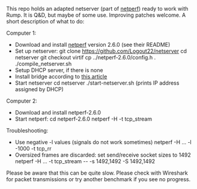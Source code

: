 This repo holds an adapted netserver (part of [netperf](http://www.netperf.org/)) ready to work with Rump.
It is Q&D, but maybe of some use. Improving patches welcome.
A short description of what to do:

Computer 1:
- Download and install [netperf](http://www.netperf.org/) version 2.6.0 (see their README)
- Set up netserver:
        git clone https://github.com/Logout22/netserver
        cd netserver
        git checkout virtif
        cp ../netperf-2.6.0/config.h .
        ./compile_netserver.sh
- Setup DHCP server, if there is none
- Install bridge according to [this article](https://github.com/rumpkernel/buildrump.sh/wiki/virtif-networking-howtos)
- Start netserver
        cd netserver
        ./start-netserver.sh (prints IP address assigned by DHCP)

Computer 2:
- Download and install netperf-2.6.0
- Start netperf:
        cd netperf-2.6.0
        netperf -H <IP address shown before> -t tcp_stream

Troubleshooting:
- Use negative -l values (signals do not work sometimes)
        netperf -H ... -l -1000 -t tcp_rr
- Oversized frames are discarded: set send/receive socket sizes to 1492
        netperf -H ... -t tcp_stream -- -s 1492,1492 -S 1492,1492

Please be aware that this can be quite slow. Please check with
Wireshark for packet transmissions or try another benchmark
if you see no progress.

